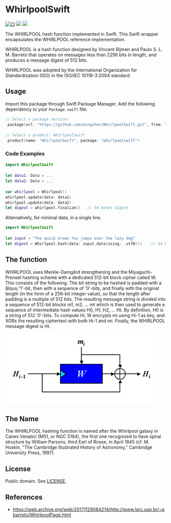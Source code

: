 # WhirlpoolSwift

[![CI](https://github.com/mingchen/WhirlpoolSwift/actions/workflows/CI.yml/badge.svg)](https://github.com/mingchen/WhirlpoolSwift/actions/workflows/CI.yml)
[![](https://img.shields.io/endpoint?url=https%3A%2F%2Fswiftpackageindex.com%2Fapi%2Fpackages%2Flovetodream%2Fswift-blake2%2Fbadge%3Ftype%3Dswift-versions)](https://swiftpackageindex.com/mingchen/WhirlpoolSwift)
 [![](https://img.shields.io/endpoint?url=https%3A%2F%2Fswiftpackageindex.com%2Fapi%2Fpackages%2Flovetodream%2Fswift-blake2%2Fbadge%3Ftype%3Dplatforms)](https://swiftpackageindex.com/mingchen/WhirlpoolSwift)


The WHIRLPOOL hash function implemented in Swift. This Swift wrapper encapsulates the WHIRLPOOL reference implementation.

WHIRLPOOL is a hash function designed by Vincent Rijmen and Paulo S. L. M. Barreto that operates on messages less than 2256 bits in length, and produces a message digest of 512 bits.

WHIRLPOOL was adopted by the International Organization for Standardization (ISO) in the ISO/IEC 10118-3:2004 standard.

## Usage

Import this package through Swift Package Manager.
Add the following dependency to your `Package.swift` file:

```swift
// Select a package version:
.package(url: "https://github.com/mingchen/WhirlpoolSwift.git", from: "1.0.0")

// Select a product: WhirlpoolSwift
.product(name: "WhirlpoolSwift", package: "whirlpoolswift")
```

### Code Examples

```swift
import WhirlpoolSwift

let data1: Data = ...
let data2: Data = ...

var whirlpool = Whirlpool()
whirlpool.update(data: data1)
whirlpool.update(data: data2)
let digest = whirlpool.finalize()   // 64 bytes digest
```

Alternatively, for minimal data, in a single line.

```swift
import WhirlpoolSwift

let input = "The quick brown fox jumps over the lazy dog"
let digest = Whirlpool.hash(data: input.data(using: .utf8)!)    // 64 bytes digest
```


## The function

WHIRLPOOL uses Merkle-Damgård strengthening and the Miyaguchi-Preneel hashing scheme with a dedicated 512-bit block cipher called W. This consists of the following. The bit string to be hashed is padded with a &lquo;'1'-bit, then with a sequence of '0'-bits, and finally with the original length (in the form of a 256-bit integer value), so that the length after padding is a multiple of 512 bits. The resulting message string is divided into a sequence of 512-bit blocks m1, m2, ... mt which is then used to generate a sequence of intermediate hash values H0, H1, H2, ... Ht. By definition, H0 is a string of 512 '0'-bits. To compute Hi, W encrypts mi using Hi-1 as key, and XORs the resulting ciphertext with both Hi-1 and mi. Finally, the WHIRLPOOL message digest is Ht.

![MiyaguchiPreneel Hash](Documents/MiyaguchiPreneel.gif)

## The Name

The WHIRLPOOL hashing function is named after the Whirlpool galaxy in Canes Venatici (M51, or NGC 5194), the first one recognized to have spiral structure by William Parsons, third Earl of Rosse, in April 1845 (cf. M. Hoskin, "The Cambridge Illustrated History of Astronomy," Cambridge University Press, 1997).

## License

Public domain. See [LICENSE](LICENSE).

## References

- https://web.archive.org/web/20171129084214/http://www.larc.usp.br/~pbarreto/WhirlpoolPage.html

